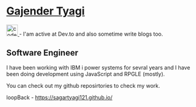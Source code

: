 # [Gajender Tyagi](https://sagartyagi121.github.io) 

<a href="https://dev.to/sagartyagi121">
  <img src="https://d2fltix0v2e0sb.cloudfront.net/dev-badge.svg" alt="codecommando's DEV Profile" height="30" width="30">
</a>  - I'am active at Dev.to and also sometime write blogs too.

## Software Engineer 

I have been working with IBM i power systems for sevral years and I have been doing development using JavaScript and RPGLE (mostly).

You can check out my github reposirtories to check my work. 


loopBack - https://sagartyagi121.github.io/







